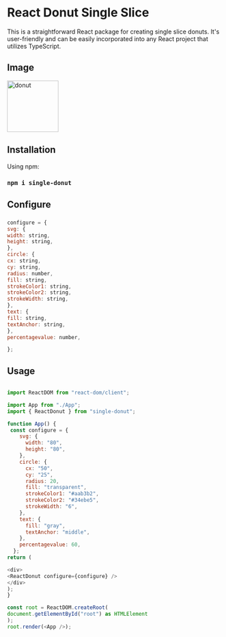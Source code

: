 # React Donut Single Slice

This is a straightforward React package for creating single slice donuts. It's user-friendly and can be easily incorporated into any React project that utilizes TypeScript.

## Image

<img width="120" alt="donut" src="https://github.com/behail/single-donut/assets/60188158/84f5e70e-9384-419b-ae47-c8f67aa191a0">

## Installation

Using npm:

### `npm i single-donut`

## Configure

###

```JavaScript
configure = {
svg: {
width: string,
height: string,
},
circle: {
cx: string,
cy: string,
radius: number,
fill: string,
strokeColor1: string,
strokeColor2: string,
strokeWidth: string,
},
text: {
fill: string,
textAnchor: string,
},
percentagevalue: number,

};
```

## Usage

```JavaScript

import ReactDOM from "react-dom/client";

import App from "./App";
import { ReactDonut } from "single-donut";

function App() {
 const configure = {
    svg: {
      width: "80",
      height: "80",
    },
    circle: {
      cx: "50",
      cy: "25",
      radius: 20,
      fill: "transparent",
      strokeColor1: "#aab3b2",
      strokeColor2: "#34ebe5",
      strokeWidth: "6",
    },
    text: {
      fill: "gray",
      textAnchor: "middle",
    },
    percentagevalue: 60,
  };
return (

<div>
<ReactDonut configure={configure} />
</div>
);
}

const root = ReactDOM.createRoot(
document.getElementById("root") as HTMLElement
);
root.render(<App />);
```
